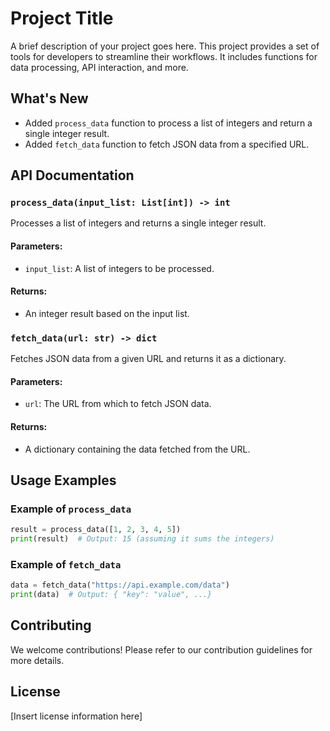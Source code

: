 # Project Title

A brief description of your project goes here. This project provides a set of tools for developers to streamline their workflows. It includes functions for data processing, API interaction, and more.

## What's New
- Added `process_data` function to process a list of integers and return a single integer result.
- Added `fetch_data` function to fetch JSON data from a specified URL.

## API Documentation

### `process_data(input_list: List[int]) -> int`

Processes a list of integers and returns a single integer result.

#### Parameters:
- `input_list`: A list of integers to be processed.

#### Returns:
- An integer result based on the input list.

### `fetch_data(url: str) -> dict`

Fetches JSON data from a given URL and returns it as a dictionary.

#### Parameters:
- `url`: The URL from which to fetch JSON data.

#### Returns:
- A dictionary containing the data fetched from the URL.

## Usage Examples

### Example of `process_data`

```python
result = process_data([1, 2, 3, 4, 5])
print(result)  # Output: 15 (assuming it sums the integers)
```

### Example of `fetch_data`

```python
data = fetch_data("https://api.example.com/data")
print(data)  # Output: { "key": "value", ...}
```

## Contributing

We welcome contributions! Please refer to our contribution guidelines for more details.

## License

[Insert license information here]